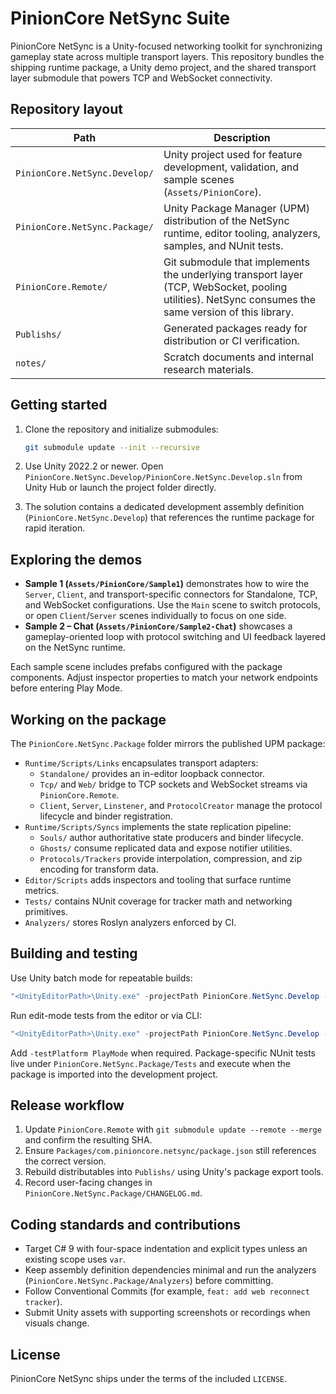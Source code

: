 # PinionCore NetSync Suite

PinionCore NetSync is a Unity-focused networking toolkit for synchronizing gameplay state across multiple transport layers. This repository bundles the shipping runtime package, a Unity demo project, and the shared transport layer submodule that powers TCP and WebSocket connectivity.

## Repository layout

| Path | Description |
| --- | --- |
| `PinionCore.NetSync.Develop/` | Unity project used for feature development, validation, and sample scenes (`Assets/PinionCore`). |
| `PinionCore.NetSync.Package/` | Unity Package Manager (UPM) distribution of the NetSync runtime, editor tooling, analyzers, samples, and NUnit tests. |
| `PinionCore.Remote/` | Git submodule that implements the underlying transport layer (TCP, WebSocket, pooling utilities). NetSync consumes the same version of this library. |
| `Publishs/` | Generated packages ready for distribution or CI verification. |
| `notes/` | Scratch documents and internal research materials. |

## Getting started

1. Clone the repository and initialize submodules:

   ```bash
   git submodule update --init --recursive
   ```

2. Use Unity 2022.2 or newer. Open `PinionCore.NetSync.Develop/PinionCore.NetSync.Develop.sln` from Unity Hub or launch the project folder directly.
3. The solution contains a dedicated development assembly definition (`PinionCore.NetSync.Develop`) that references the runtime package for rapid iteration.

## Exploring the demos

- **Sample 1 (`Assets/PinionCore/Sample1`)** demonstrates how to wire the `Server`, `Client`, and transport-specific connectors for Standalone, TCP, and WebSocket configurations. Use the `Main` scene to switch protocols, or open `Client`/`Server` scenes individually to focus on one side.
- **Sample 2 – Chat (`Assets/PinionCore/Sample2-Chat`)** showcases a gameplay-oriented loop with protocol switching and UI feedback layered on the NetSync runtime.

Each sample scene includes prefabs configured with the package components. Adjust inspector properties to match your network endpoints before entering Play Mode.

## Working on the package

The `PinionCore.NetSync.Package` folder mirrors the published UPM package:

- `Runtime/Scripts/Links` encapsulates transport adapters:
  - `Standalone/` provides an in-editor loopback connector.
  - `Tcp/` and `Web/` bridge to TCP sockets and WebSocket streams via `PinionCore.Remote`.
  - `Client`, `Server`, `Linstener`, and `ProtocolCreator` manage the protocol lifecycle and binder registration.
- `Runtime/Scripts/Syncs` implements the state replication pipeline:
  - `Souls/` author authoritative state producers and binder lifecycle.
  - `Ghosts/` consume replicated data and expose notifier utilities.
  - `Protocols/Trackers` provide interpolation, compression, and zip encoding for transform data.
- `Editor/Scripts` adds inspectors and tooling that surface runtime metrics.
- `Tests/` contains NUnit coverage for tracker math and networking primitives.
- `Analyzers/` stores Roslyn analyzers enforced by CI.

## Building and testing

Use Unity batch mode for repeatable builds:

```powershell
"<UnityEditorPath>\Unity.exe" -projectPath PinionCore.NetSync.Develop -quit -batchmode -logFile Logs/ci.log
```

Run edit-mode tests from the editor or via CLI:

```powershell
"<UnityEditorPath>\Unity.exe" -projectPath PinionCore.NetSync.Develop -quit -batchmode -runTests -testPlatform EditMode -testResults Logs/editmode.xml
```

Add `-testPlatform PlayMode` when required. Package-specific NUnit tests live under `PinionCore.NetSync.Package/Tests` and execute when the package is imported into the development project.

## Release workflow

1. Update `PinionCore.Remote` with `git submodule update --remote --merge` and confirm the resulting SHA.
2. Ensure `Packages/com.pinioncore.netsync/package.json` still references the correct version.
3. Rebuild distributables into `Publishs/` using Unity's package export tools.
4. Record user-facing changes in `PinionCore.NetSync.Package/CHANGELOG.md`.

## Coding standards and contributions

- Target C# 9 with four-space indentation and explicit types unless an existing scope uses `var`.
- Keep assembly definition dependencies minimal and run the analyzers (`PinionCore.NetSync.Package/Analyzers`) before committing.
- Follow Conventional Commits (for example, `feat: add web reconnect tracker`).
- Submit Unity assets with supporting screenshots or recordings when visuals change.

## License

PinionCore NetSync ships under the terms of the included `LICENSE`.
